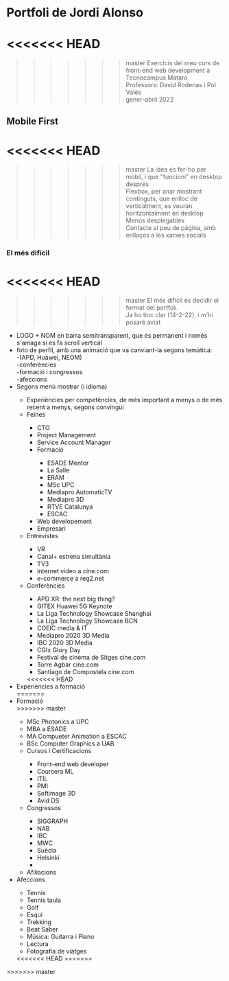 # Portfoli de Jordi Alonso
<<<<<<< HEAD
=======

>>>>>>> master
Exercicis del meu curs de front-end web development a Tecnocampus Mataró<br/>
Professors: David Rodenas i Pol Valés<br/>
gener-abril 2022<br/>

## Mobile First
<<<<<<< HEAD
=======

>>>>>>> master
La idea és fer-ho per mòbil, i que "funcioni" en desktop després<br/>
Flexbox, per anar mostrant continguts, que enlloc de verticalment, es veuran horitzontalment en desktop<br/>
Menús desplegables<br/>
Contacte al peu de pàgina, amb enllaços a les xarxes socials

### El més difícil
<<<<<<< HEAD
=======

>>>>>>> master
El més difícil és decidir el format del portfoli.<br/>
Ja ho tinc clar (14-2-22), i m'hi posaré aviat<br/>

<ul>
  <li>LOGO + NOM en barra semitransparent, que és permanent i només s'amaga si es fa scroll vertical</li>
  <li>foto de perfil, amb una animació que va canviant-la segons temàtica:<br/>
    -(APD, Huawei, NEOM)<br/>
    -conferències<br/>
    -formació i congressos<br/>
    -afeccions<br/>
  </li>
  <li>Segons menú mostrar (i idioma)</li>
  <ul>
    <li>Experiències per competències, de més important a menys o de més recent a menys, segons convingui</li>
     <li>Feines</li>
     <ul>
        <li>CTO</li>
        <li>Project Management</li>
        <li>Service Account Manager</li>
        <li>Formació</li>
        <ul>
          <li>ESADE Mentor</li>
          <li>La Salle</li>
          <li>ERAM</li>
          <li>MSc UPC</li>
          <li>Mediapro AutomaticTV</li>
          <li>Mediapro 3D</li>
          <li>RTVE Catalunya</li>
          <li>ESCAC</li>
        </ul>
        <li>Web developement</li>
        <li>Empresari</li>
     </ul>
     <li>Entrevistes</li>
     <ul>
        <li>VR</li>
        <li>Canal+ estrena simultània</li>
        <li>TV3</li>
        <li>internet video a cine.com</li>
        <li>e-commerce a reg2.net</li>
      </ul>
      <li>Conferències</li>
      <ul>
        <li>APD XR: the next big thing?</li>
        <li>GITEX Huawei 5G Keynote</li>
        <li>La Liga Technology Showcase Shanghai</li>
        <li>La Liga Technology Showcase BCN</li>
        <li>COEIC media & IT</li>
        <li>Mediapro 2020 3D Media</li>      
        <li>IBC 2020 3D Media</li>
        <li>CGIx Glory Day</li>
        <li>Festival de cinema de Sitges cine.com</li>
        <li>Torre Agbar cine.com</li>
        <li>Santiago de Compostela cine.com</li>
      </ul>
<<<<<<< HEAD
  </ul>
<li>Experiències a formació</li>
=======
<li>Formació</li>
>>>>>>> master
  <ul>
    <li>MSc Photonics a UPC</li>
    <li>MBA a ESADE</li>
    <li>MA Compueter Animation a ESCAC</li>
    <li>BSc Computer Graphics a UAB</li>
    <li>Cursos i Certificacions</li>
    <ul>
      <li>Front-end web developer</li>
      <li>Coursera ML</li>
      <li>ITIL</li>
      <li>PMI</li>
      <li>Softimage 3D</li>
      <li>Avid DS</li>
    </ul>
    <li>Congressos</li>
    <ul>
       <li>SIGGRAPH</li>
       <li>NAB</li>
       <li>IBC</li>
       <li>MWC</li>
       <li>Suècia</li>
       <li>Helsinki<Li>
    </ul>
    <li>Afiliacions</li>
  </ul>
<li>Afeccions</li>
  <ul>
    <li>Tennis</li>
    <li>Tennis taula</li>
    <li>Golf</li>
    <li>Esquí</li>
    <li>Trekking</li>
    <li>Beat Saber</li>
    <li>Música: Guitarra i Piano</li>
    <li>Lectura</li>
    <li>Fotografia de viatges</li>
  </ul>
<<<<<<< HEAD
=======
    </ul>
>>>>>>> master
</ul>

